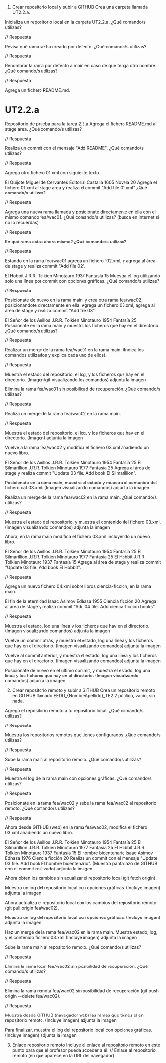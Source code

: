 1. Crear repositorio local y subir a GITHUB
Crea una carpeta llamada UT2.2.a.

Inicializa un repositorio local en la carpeta UT2.2.a. ¿Qué comando/s utilizas?

 // Respuesta

Revisa qué rama se ha creado por defecto. ¿Qué comando/s utilizas?

// Respuesta

Renombrar la rama por defecto a main en caso de que tenga otro nombre. ¿Qué comando/s utilizas?

 // Respuesta
 
Agrega un fichero README.md.

# UT2.2.a

Repositorio de prueba para la tarea 2.2.a
Agrega el fichero README.md al stage area. ¿Qué comando/s utilizas?

 // Respuesta
 
Realiza un commit con el mensaje "Add README". ¿Qué comando/s utilizas?

 // Respuesta
 
Agrega otro fichero 01.xml con siguiente texto.

<?xml version="1.0" encoding="UTF-8"?>
<libreria>
    <libro>
        <titulo>El Quijote</titulo>
        <autor>Miguel de Cervantes</autor>
        <editorial>Editorial Castalia</editorial>
        <fecha>1605</fecha>
        <genero>Novela</genero>
        <precio>20</precio>
    </libro>
</libreria>
Agrega el fichero 01.xml al stage area y realiza el commit "Add file 01.xml" ¿Qué comando/s utilizas?

// Respuesta

Agrega una nueva rama llamada y posicionate directamente en ella con el mismo comando fea/wac01. ¿Qué comando/s utilizas? (busca en internet si no lo recuerdas)

// Respuesta

En qué rama estas ahora mismo? ¿Qué comando/s utilizas?

// Respuesta

Estando en la rama fea/wac01 agrega un fichero `02.xml, y agrega al área de stage y realiza commit "Add file 02".

<?xml version="1.0" encoding="UTF-8"?>
<libreria>
    <libro>
        <titulo>El Hobbit</titulo>
        <autor>J.R.R. Tolkien</autor>
        <editorial>Minotauro</editorial>
        <fecha>1937</fecha>
        <genero>Fantasía</genero>
        <precio>15</precio>
    </libro>
</libreria>
Muestra el log utilizando solo una línea por commit con opciones gráficas. ¿Qué comando/s utilizas?

// Respuesta

Posicionate de nuevo en la rama main, y crea otra rama fea/wac02, posicionandote directamente en ella. Agrega un fichero 03.xml, agrega al área de stage y realiza commit "Add file 03".

<?xml version="1.0" encoding="UTF-8"?>
<libreria>
    <libro>
        <titulo>El Señor de los Anillos</titulo>
        <autor>J.R.R. Tolkien</autor>
        <editorial>Minotauro</editorial>
        <fecha>1954</fecha>
        <genero>Fantasía</genero>
        <precio>25</precio>
    </libro>
</libreria>
Posicionate en la rama main y muestra los ficheros que hay en el directorio. ¿Qué comando/s utilizas?

// Respuesta

Realizar un merge de la rama fea/wac01 en la rama main. (Indica los comandos utilizados y explica cada uno de ellos).

// Respuesta

Muestra el estado del repositorio, el log, y los ficheros que hay en el directorio. (Imagen/gif visualizando los comandos) adjunta la imagen

Elimina la rama fea/wac01 sin posibilidad de recuperación. ¿Qué comando/s utilizas?

// Respuesta

Realiza un merge de la rama fea/wac02 en la rama main.

// Respuesta

Muestra el estado del repositorio, el log, y los ficheros que hay en el directorio. (Imagen) adjunta la imagen

Vuelve a la rama fea/wac02 y modifica el fichero 03.xml añadiendo un nuevo libro.

<?xml version="1.0" encoding="UTF-8"?>
<libreria>
    <libro>
        <titulo>El Señor de los Anillos</titulo>
        <autor>J.R.R. Tolkien</autor>
        <editorial>Minotauro</editorial>
        <fecha>1954</fecha>
        <genero>Fantasía</genero>
        <precio>25</precio>
    </libro>
    <libro>
        <titulo>El Silmarillion</titulo>
        <autor>J.R.R. Tolkien</autor>
        <editorial>Minotauro</editorial>
        <fecha>1977</fecha>
        <genero>Fantasía</genero>
        <precio>25</precio>
    </libro>
</libreria>
Agrega al área de stage y realiza commit "Update 03 file. Add book El Silmarillion".

Posicionate en la rama main, muestra el estado y muestra el contenido del fichero cat 03.xml. (Imagen visualizando comandos) adjunta la imagen

Realiza un merge de la rama fea/wac02 en la rama main. ¿Qué comando/s utilizas?

// Respuesta

Muestra el estado del repositorio, y muestra el contenido del fichero 03.xml. (Imagen visualizando comandos) adjunta la imagen

Ahora, en la rama main modifica el fichero 03.xml incluyendo un nuevo libro.

<?xml version="1.0" encoding="UTF-8"?>
<libreria>
    <libro>
        <titulo>El Señor de los Anillos</titulo>
        <autor>J.R.R. Tolkien</autor>
        <editorial>Minotauro</editorial>
        <fecha>1954</fecha>
        <genero>Fantasía</genero>
        <precio>25</precio>
    </libro>
    <libro>
        <titulo>El Silmarillion</titulo>
        <autor>J.R.R. Tolkien</autor>
        <editorial>Minotauro</editorial>
        <fecha>1977</fecha>
        <genero>Fantasía</genero>
        <precio>25</precio>
    </libro>
    <libro>
        <titulo>El Hobbit</titulo>
        <autor>J.R.R. Tolkien</autor>
        <editorial>Minotauro</editorial>
        <fecha>1937</fecha>
        <genero>Fantasía</genero>
        <precio>15</precio>
    </libro>
</libreria>
Agrega al área de stage y realiza commit "Update 03 file. Add book El Hobbit".

// Respuesta

Agrega un nuevo fichero 04.xml sobre libros ciencia-ficcion, en la rama main.

<?xml version="1.0" encoding="UTF-8"?>
<libreria>
    <libro>
        <titulo>El fin de la eternidad</titulo>
        <autor>Isaac Asimov</autor>
        <editorial>Edhasa</editorial>
        <fecha>1955</fecha>
        <genero>Ciencia ficción</genero>
        <precio>20</precio>
    </libro>
</liberia>
Agrega al área de stage y realiza commit "Add 04 file. Add cienca-ficcion books".

// Respuesta

Muestra el estado, log una línea y los ficheros que hay en el directorio. (Imagen visualizando comandos) adjunta la imagen

Vuelve un commit atrás, y muestra el estado, log una línea y los ficheros que hay en el directorio. (Imagen visualizando comandos) adjunta la imagen

Vuelve al commit anterior, y muestra el estado, log una línea y los ficheros que hay en el directorio. (Imagen visualizando comandos) adjunta la imagen

Posicionate de nuevo en el último commit, y muestra el estado, log una línea y los ficheros que hay en el directorio. (Imagen visualizando comandos) adjunta la imagen

2. Crear repositorio remoto y subir a GITHUB
Crea un repositorio remoto en GITHUB llamado EEDD_{NombreApellido}_TE2.2 público, vacio, sin nada.

Agrega el repositorio remoto a tu repositorio local. ¿Qué comando/s utilizas?

 // Respuesta
 
Muestra los repositorios remotos que tienes configurados. ¿Qué comando/s utilizas?

 // Respuesta
 
Sube la rama main al repositorio remoto. ¿Qué comando/s utilizas?

 // Respuesta
 
Muestra el log de la rama main con opciones gráficas. ¿Qué comando/s utilizas?

 // Respuesta
 
Posicionate en la rama fea/wac02 y sube la rama fea/wac02 al repositorio remoto. ¿Qué comando/s utilizas?

 // Respuesta
 
Ahora desde GITHUB (web) en la rama fea\wac02, modifica el fichero 03.xml añadiendo un nuevo libro.

<?xml version="1.0" encoding="UTF-8"?>
<libreria>
    <libro>
        <titulo>El Señor de los Anillos</titulo>
        <autor>J.R.R. Tolkien</autor>
        <editorial>Minotauro</editorial>
        <fecha>1954</fecha>
        <genero>Fantasía</genero>
        <precio>25</precio>
    </libro>
    <libro>
        <titulo>El Silmarillion</titulo>
        <autor>J.R.R. Tolkien</autor>
        <editorial>Minotauro</editorial>
        <fecha>1977</fecha>
        <genero>Fantasía</genero>
        <precio>25</precio>
    </libro>
    <libro>
        <titulo>El Hobbit</titulo>
        <autor>J.R.R. Tolkien</autor>
        <editorial>Minotauro</editorial>
        <fecha>1937</fecha>
        <genero>Fantasía</genero>
        <precio>15</precio>
    </libro>
    <libro>
        <titulo>El hombre bicentenario</titulo>
        <autor>Isaac Asimov</autor>
        <editorial>Edhasa</editorial>
        <fecha>1976</fecha>
        <genero>Ciencia ficción</genero>
        <precio>20</precio>
</libreria>
Realiza un commit con el mensaje "Update 03 file. Add book El hombre bicentenario". (Muestra pantallazo de GITHUB con el commit realizado) adjunta la imagen

Ahora obten los cambios sin acualizar el repositorio local (git fetch origin).

Muestra un log del repositorio local con opciones gráficas. (Incluye imagen) adjunta la imagen

Ahora actualiza el repositorio local con los cambios del repositorio remoto (git pull origin fea/wac02).

Muestra un log del repositorio local con opciones gráficas. (Incluye imagen) adjunta la imagen

Haz un merge de la rama fea/wac02 en la rama main. Muestra estado, log, y el contenido fichero 03.xml (Incluye imagen) adjunta la imagen

Sube la rama main al repositorio remoto. ¿Qué comando/s utilizas?

// Respuesta

Elimina la rama local fea/wac02 sin posibilidad de recuperación. ¿Qué comando/s utilizas?

// Respuesta

Elimina la rama remota fea/wac02 sin posibilidad de recuperación (git push origin --delete fea/wac02).

// Respuesta

Muestra desde GITHUB (navegador web) las ramas que tienes el en repositorio remoto. (Incluye imagen) adjunta la imagen

Para finalizar, muestra el log del repositorio local con opciones gráficas. (Incluye imagen) adjunta la imagen

3. Enlace repositorio remoto
Incluye el enlace al repositorio remoto en este punto para que el profesor pueda acceder a él.
 // Enlace al repositorio remoto (en que aparece en la URL del navegador)
 
